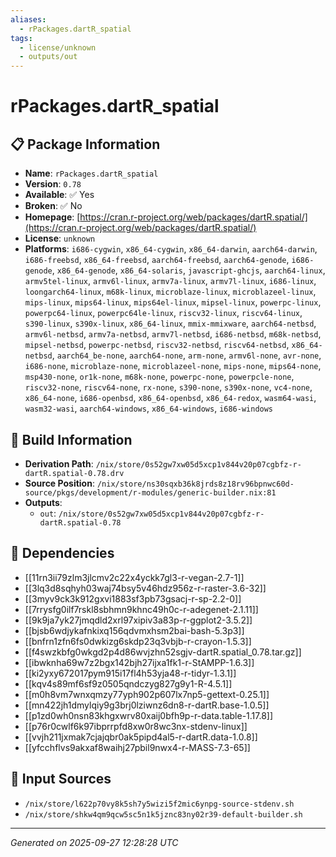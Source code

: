 ```yaml
---
aliases:
  - rPackages.dartR_spatial
tags:
  - license/unknown
  - outputs/out
---
```


# rPackages.dartR_spatial

## 📋 Package Information

- **Name**: `rPackages.dartR_spatial`
- **Version**: `0.78`
- **Available**: ✅ Yes
- **Broken**: ✅ No
- **Homepage**: [https://cran.r-project.org/web/packages/dartR.spatial/](https://cran.r-project.org/web/packages/dartR.spatial/)
- **License**: `unknown`
- **Platforms**: `i686-cygwin`, `x86_64-cygwin`, `x86_64-darwin`, `aarch64-darwin`, `i686-freebsd`, `x86_64-freebsd`, `aarch64-freebsd`, `aarch64-genode`, `i686-genode`, `x86_64-genode`, `x86_64-solaris`, `javascript-ghcjs`, `aarch64-linux`, `armv5tel-linux`, `armv6l-linux`, `armv7a-linux`, `armv7l-linux`, `i686-linux`, `loongarch64-linux`, `m68k-linux`, `microblaze-linux`, `microblazeel-linux`, `mips-linux`, `mips64-linux`, `mips64el-linux`, `mipsel-linux`, `powerpc-linux`, `powerpc64-linux`, `powerpc64le-linux`, `riscv32-linux`, `riscv64-linux`, `s390-linux`, `s390x-linux`, `x86_64-linux`, `mmix-mmixware`, `aarch64-netbsd`, `armv6l-netbsd`, `armv7a-netbsd`, `armv7l-netbsd`, `i686-netbsd`, `m68k-netbsd`, `mipsel-netbsd`, `powerpc-netbsd`, `riscv32-netbsd`, `riscv64-netbsd`, `x86_64-netbsd`, `aarch64_be-none`, `aarch64-none`, `arm-none`, `armv6l-none`, `avr-none`, `i686-none`, `microblaze-none`, `microblazeel-none`, `mips-none`, `mips64-none`, `msp430-none`, `or1k-none`, `m68k-none`, `powerpc-none`, `powerpcle-none`, `riscv32-none`, `riscv64-none`, `rx-none`, `s390-none`, `s390x-none`, `vc4-none`, `x86_64-none`, `i686-openbsd`, `x86_64-openbsd`, `x86_64-redox`, `wasm64-wasi`, `wasm32-wasi`, `aarch64-windows`, `x86_64-windows`, `i686-windows`

## 🔧 Build Information

- **Derivation Path**: `/nix/store/0s52gw7xw05d5xcp1v844v20p07cgbfz-r-dartR.spatial-0.78.drv`
- **Source Position**: `/nix/store/ns30sqxb36k8jrds8z18rv96bpnwc60d-source/pkgs/development/r-modules/generic-builder.nix:81`
- **Outputs**:
  - `out`:  `/nix/store/0s52gw7xw05d5xcp1v844v20p07cgbfz-r-dartR.spatial-0.78`

## 🔗 Dependencies

- [[11rn3ii79zlm3jlcmv2c22x4yckk7gl3-r-vegan-2.7-1]]
- [[3lq3d8sqhyh03waj74bsy5v46hdz956z-r-raster-3.6-32]]
- [[3myv9ck3k912gxvi1883sf3pb73gsacj-r-sp-2.2-0]]
- [[7rrysfg0ilf7rskl8sbhmn9khnc49h0c-r-adegenet-2.1.11]]
- [[9k9ja7yk27jmqdld2xrl97xipiv3a83p-r-ggplot2-3.5.2]]
- [[bjsb6wdjykafnkixq156qdvmxhsm2bai-bash-5.3p3]]
- [[bnfrn1zfn6fs0dwkizg6skdp23q3vbjb-r-crayon-1.5.3]]
- [[f4swzkbfg0wkgd2p4d86wvjzhn52sgjv-dartR.spatial_0.78.tar.gz]]
- [[ibwknha69w7z2bgx142bjh27ijxa1fk1-r-StAMPP-1.6.3]]
- [[ki2yxy672017pym915i17fl4h53yja48-r-tidyr-1.3.1]]
- [[kqv4s89mf6sf9z0505qndczyg827g9y1-R-4.5.1]]
- [[m0h8vm7wnxqmzy77yph902p607lx7np5-gettext-0.25.1]]
- [[mn422jh1dmylqiy9g3brj0lziwnz6dn8-r-dartR.base-1.0.5]]
- [[p1zd0wh0nsn83khgxwrv80xaij0bfh9p-r-data.table-1.17.8]]
- [[p76r0cwlf6k97ibprrpfd8xw0r8wc3nx-stdenv-linux]]
- [[vvjh211jxmak7cjajqbr0ak5pipd4al5-r-dartR.data-1.0.8]]
- [[yfcchflvs9akxaf8waihj27pbil9nwx4-r-MASS-7.3-65]]

## 📁 Input Sources

- `/nix/store/l622p70vy8k5sh7y5wizi5f2mic6ynpg-source-stdenv.sh`
- `/nix/store/shkw4qm9qcw5sc5n1k5jznc83ny02r39-default-builder.sh`

---
*Generated on 2025-09-27 12:28:28 UTC*

